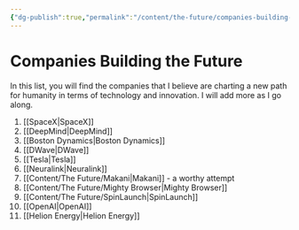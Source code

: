```yaml
---
{"dg-publish":true,"permalink":"/content/the-future/companies-building-the-future/","noteIcon":""}
---
```


# Companies Building the Future

In this list, you will find the companies that I believe are charting a new path for humanity in terms of technology and innovation. I will add more as I go along.

1. [[SpaceX\|SpaceX]]
2. [[DeepMind\|DeepMind]]
3. [[Boston Dynamics\|Boston Dynamics]]
4. [[DWave\|DWave]]
5. [[Tesla\|Tesla]]
6. [[Neuralink\|Neuralink]]
7. [[Content/The Future/Makani\|Makani]] - a worthy attempt
8. [[Content/The Future/Mighty Browser\|Mighty Browser]]
9. [[Content/The Future/SpinLaunch\|SpinLaunch]]
10. [[OpenAI\|OpenAI]]
11. [[Helion Energy\|Helion Energy]]